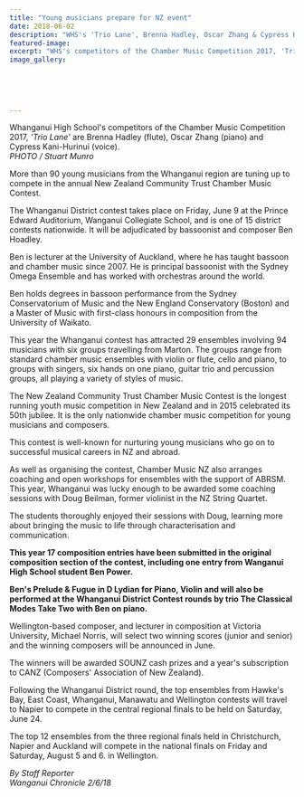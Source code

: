 ```yaml
---
title: "Young musicians prepare for NZ event"
date: 2018-06-02
description: "WHS's 'Trio Lane', Brenna Hadley, Oscar Zhang & Cypress Kani-Hurinui performing at Chamber Music Competition 2017..."
featured-image: 
excerpt: "WHS's competitors of the Chamber Music Competition 2017, 'Trio Lane' are Brenna Hadley (flute), Oscar Zhang (piano) & Cypress Kani-Hurinui (voice)."
image_gallery:
    
    
    
    
    
---
```


<p>Whanganui High School's competitors of the Chamber Music Competition 2017, <em>'Trio Lane'</em> are Brenna Hadley (flute), Oscar Zhang (piano) and Cypress Kani-Hurinui (voice).<br /><em>PHOTO / Stuart Munro</em></p>
<p class="element element-paragraph">More than 90 young musicians from the Whanganui region are tuning up to compete in the annual New Zealand Community Trust Chamber Music Contest.</p>
<p class="element element-paragraph">The Whanganui District contest takes place on Friday, June 9 at the Prince Edward Auditorium, Wanganui Collegiate School, and is one of 15 district contests nationwide. It will be adjudicated by bassoonist and composer Ben Hoadley.</p>
<p class="element element-paragraph">Ben is lecturer at the University of Auckland, where he has taught bassoon and chamber music since 2007. He is principal bassoonist with the Sydney Omega Ensemble and has worked with orchestras around the world.</p>
<p class="element element-paragraph">Ben holds degrees in bassoon performance from the Sydney Conservatorium of Music and the New England Conservatory (Boston) and a Master of Music with first-class honours in composition from the University of Waikato.</p>
<p class="element element-paragraph">This year the Whanganui contest has attracted 29 ensembles involving 94 musicians with six groups travelling from Marton. The groups range from standard chamber music ensembles with violin or flute, cello and piano, to groups with singers, six hands on one piano, guitar trio and percussion groups, all playing a variety of styles of music.</p>
<p class="element element-paragraph">The New Zealand Community Trust Chamber Music Contest is the longest running youth music competition in New Zealand and in 2015 celebrated its 50th jubilee. It is the only nationwide chamber music competition for young musicians and composers.</p>
<p class="element element-paragraph">This contest is well-known for nurturing young musicians who go on to successful musical careers in NZ and abroad.</p>
<p class="element element-paragraph">As well as organising the contest, Chamber Music NZ also arranges coaching and open workshops for ensembles with the support of ABRSM. This year, Whanganui was lucky enough to be awarded some coaching sessions with Doug Beilman, former violinist in the NZ String Quartet.</p>
<p class="element element-paragraph">The students thoroughly enjoyed their sessions with Doug, learning more about bringing the music to life through characterisation and communication.</p>
<p class="element element-paragraph"><strong>This year 17 composition entries have been submitted in the original composition section of the contest, including one entry from Wanganui High School student Ben Power.</strong></p>
<p class="element element-paragraph"><strong>Ben's Prelude &amp; Fugue in D Lydian for Piano, Violin and will also be performed at the Whanganui District Contest rounds by trio The Classical Modes Take Two with Ben on piano.</strong></p>
<p class="element element-paragraph">Wellington-based composer, and lecturer in composition at Victoria University, Michael Norris, will select two winning scores (junior and senior) and the winning composers will be announced in June.</p>
<p class="element element-paragraph">The winners will be awarded SOUNZ cash prizes and a year's subscription to CANZ (Composers' Association of New Zealand).</p>
<p class="element element-paragraph">Following the Whanganui District round, the top ensembles from Hawke's Bay, East Coast, Whanganui, Manawatu and Wellington contests will travel to Napier to compete in the central regional finals to be held on Saturday, June 24.</p>
<p class="element element-paragraph">The top 12 ensembles from the three regional finals held in Christchurch, Napier and Auckland will compete in the national finals on Friday and Saturday, August 5 and 6. in Wellington.</p>
<p class="element element-paragraph"><em>By Staff Reporter </em><br /><em>Wanganui Chronicle 2/6/18</em></p>


